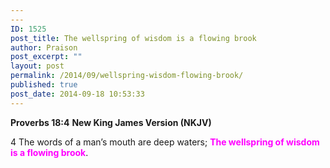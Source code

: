 ```yaml
---
---
ID: 1525
post_title: The wellspring of wisdom is a flowing brook
author: Praison
post_excerpt: ""
layout: post
permalink: /2014/09/wellspring-wisdom-flowing-brook/
published: true
post_date: 2014-09-18 10:53:33
---
```

<strong>Proverbs 18:4</strong>
<strong> New King James Version (NKJV)</strong>

4 The words of a man’s mouth are deep waters;
<span style="color: #ff00ff;"><strong>The wellspring of wisdom is a flowing brook</strong></span>.